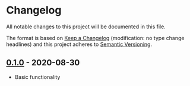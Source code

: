 # Changelog

All notable changes to this project will be documented in this file.

The format is based on [Keep a Changelog](http://keepachangelog.com/en/1.0.0/)
(modification: no type change headlines) and this project adheres to
[Semantic Versioning](http://semver.org/spec/v2.0.0.html).

## [0.1.0] - 2020-08-30

- Basic functionality

[0.1.0]: https://github.com/StylusFrost/fluree-simple-keyring/releases/v0.1.0